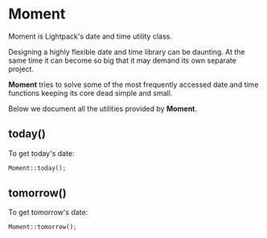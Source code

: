 # Moment

<p class="tip">Moment is Lightpack's date and time utility class.</p>

Designing a highly flexible date and time library can be daunting. At the same time it can become so big that it may demand its own separate project.

**Moment** tries to solve some of the most frequently accessed date and time functions keeping its core dead simple and small. 

Below we document all the utilities provided by **Moment**.

## today()

To get today's date:

```php
Moment::today();
```

## tomorrow()

To get tomorrow's date:

```php
Moment::tomorrow();
```